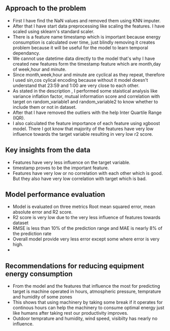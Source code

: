 ## Approach to the problem
- First I have find the NaN values and removed them using KNN imputer.
- After that I have start data preprocessing like scaling the features. I have scaled using sklearn's standard scaler.
- There is a feature name timestamp which is important because energy consumption is calculated over time, just blindly removing it creates problem because it will be useful for the model to learn temporal dependancy.
- We cannot use datetime data directly to the model that's why I have created new features form the timestamp feature which are month,day of week,hour and minute.
- Since month,week,hour and minute are cyclical as they repeat, therefore I used sin,cos cylical encoding because without it model doesn't understand that 23:59 and 1:00 are very close to each other.
- As stated in the description , I performed some staistical analysis like variance inflation factor, mutual information score and correlation with target on random_variable1 and random_variable2 to know whether to include them or not in dataset.
- After that I have removed the outliers with the help Inter Quartile Range (IQR).
- I also calculated the feature importance of each feature using xgboost model. There I got know that majority of the features have very low influence towards the target variable resulting in very low r2 score.

## Key insights from the data
- Features have very less influence on the target variable.
- timestamp proves to be the important feature.
- Features have very low or no correlation with each other which is good. But they also have very low correlation with target which is bad.

## Model performance evaluation
- Model is evaluated on three metrics Root mean squared error, mean absolute error and R2 score.
- R2 score is very low due to the very less influence of features towards dataset
- RMSE is less than 10% of the prediction range and MAE is nearly 8% of the prediction rate
- Overall model provide very less error except some where error is very high.
- 
## Recommendations for reducing equipment energy consumption
- From the model and the features that influence the most for predicting target is machine operated in hours, atmospheric pressure, temprature and humidity of some zones 
- This shows that using machinery by taking some break if it operates for continous hours can help the machinery to consume optimal energy just like humans after taking rest our productivity improves.
- Outdoor temprature and humidity, wind speed, visibilty has nearly no influence.
